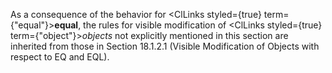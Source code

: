  



As a consequence of the behavior for <ClLinks styled={true} term={"equal"}><b>equal</b></ClLinks>, the rules for visible modification of <ClLinks styled={true} term={"object"}><i>objects</i></ClLinks> not explicitly mentioned in this section are inherited from those in Section 18.1.2.1 (Visible Modification of Objects with respect to EQ and EQL). 



